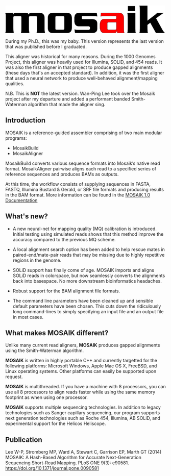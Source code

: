 ![Mosaik](https://github.com/MichaelStromberg-BC/Mosaik/raw/main/mosaik.png)

During my Ph.D., this was my baby. This version represents the last version that was published before I graduated.

This aligner was historical for many reasons. During the 1000 Genomes Project, this aligner was heavily used for Illumina, SOLID, and 454 reads. It was also the first aligner in that project to produce gapped alignments (these days that's an accepted standard). In addition, it was the first aligner that used a neural network to produce well-behaved alignment/mapping qualities.

N.B. This is **NOT** the latest version. Wan-Ping Lee took over the Mosaik project after my departure and added a performant banded Smith-Waterman algorithm that made the aligner sing.

## Introduction

MOSAIK is a reference-guided assembler comprising of two main modular programs:

* MosaikBuild
* MosaikAligner

MosaikBuild converts various sequence formats into Mosaik’s native read format. MosaikAligner pairwise aligns each read to a specified series of reference sequences and produces BAMs as outputs.

At this time, the workflow consists of supplying sequences in FASTA, FASTQ, Illumina Bustard & Gerald, or SRF file formats and producing results in the BAM format. More information can be found in the [MOSAIK 1.0 Documentation](Mosaik-1.0-Documentation.pdf)

## What's new?

* A new neural-net for mapping quality (MQ) calibration is introduced. Initial testing using simulated reads shows that this method improve the accuracy compared to the previous MQ scheme.

* A local alignment search option has been added to help rescue mates in paired-end/mate-pair reads that may be missing due to highly repetitive regions in the genome.

* SOLiD support has finally come of age. MOSAIK imports and aligns SOLiD reads in colorspace, but now seamlessly converts the alignments back into basespace. No more downstream bioinformatics headaches.

* Robust support for the BAM alignment file formats.

* The command line parameters have been cleaned up and sensible default parameters have been chosen. This cuts down the ridiculously long command-lines to simply specifying an input file and an output file in most cases.

## What makes MOSAIK different?

Unlike many current read aligners, **MOSAIK** produces gapped alignments using the Smith-Waterman algorithm.

**MOSAIK** is written in highly portable C++ and currently targetted for the following platforms: Microsoft Windows, Apple Mac OS X, FreeBSD, and Linux operating systems. Other platforms can easily be supported upon request.

**MOSAIK** is multithreaded. If you have a machine with 8 processors, you can use all 8 processors to align reads faster while using the same memory footprint as when using one processor.

**MOSAIK** supports multiple sequencing technologies. In addition to legacy technologies such as Sanger capillary sequencing, our program supports next generation technologies such as Roche 454, Illumina, AB SOLiD, and experimental support for the Helicos Heliscope.

## Publication

Lee W-P, Stromberg MP, Ward A, Stewart C, Garrison EP, Marth GT (2014) MOSAIK: A Hash-Based Algorithm for Accurate Next-Generation Sequencing Short-Read Mapping. PLoS ONE 9(3): e90581. https://doi.org/10.1371/journal.pone.0090581
